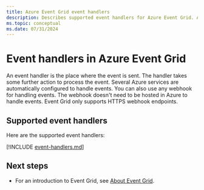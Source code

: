 ```yaml
---
title: Azure Event Grid event handlers
description: Describes supported event handlers for Azure Event Grid. Azure Automation, Functions, Event Hubs, Hybrid Connections, Logic Apps, Service Bus, Queue Storage, Webhooks.
ms.topic: conceptual
ms.date: 07/31/2024
---
```


# Event handlers in Azure Event Grid
An event handler is the place where the event is sent. The handler takes some further action to process the event. Several Azure services are automatically configured to handle events. You can also use any webhook for handling events. The webhook doesn't need to be hosted in Azure to handle events. Event Grid only supports HTTPS webhook endpoints.

## Supported event handlers
Here are the supported event handlers: 

[!INCLUDE [event-handlers.md](includes/event-handlers.md)]

## Next steps
- For an introduction to Event Grid, see [About Event Grid](overview.md).
